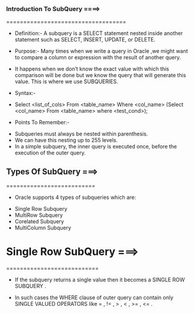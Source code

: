 


###  Introduction To SubQuery ====>
===================================


* Definition:- A subquery is a SELECT statement nested inside another statement such as SELECT, INSERT, UPDATE, or DELETE.

* Purpose:- Many times when we write a query in Oracle ,we might want to compare a column or expression with the result of another query.

* It happens when we don’t know the exact value with which this comparison will be done but we know the query that will generate this value. This is where we use SUBQUERIES.

* Syntax:-
- Select <list_of_cols> From <table_name> Where <col_name> <operator>(Select <col_name> From <table_name> where <test_cond>);

* Points To Remember:-
- Subqueries must always be nested within parenthesis.
- We can have this nesting up to 255 levels.
- In a simple subquery, the inner query is executed once, before the execution of the outer query.


##  Types Of SubQuery ===>
==========================

* Oracle supports 4 types of subqueries which are:
- Single Row Subquery
- MultiRow Subquery
- Corelated Subquery
- MultiColumn Subquery


#  Single Row SubQuery ===>
===========================

* If the subquery returns a single value then it becomes a SINGLE ROW SUBQUERY .

* In such cases the WHERE clause of outer query can contain only SINGLE VALUED OPERATORS like = , != , > , < , >= , <= .



